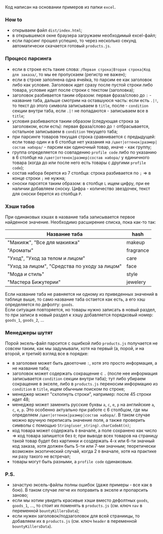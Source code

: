 Код написан на основании примеров из папки ```excel```.

### How to
* открываем файл ```dist/index.html```;
* в открывшемся окне браузера загружаем необходимый excel-файл;
* если парсинг прошел успешно, то через несколько секунд автоматически скачается готовый ```products.js```.

### Процесс парсинга
* если в строке есть такие слова: ```/Первая строка|Вторая строка|Код для заказа/```, то мы ее пропускаем (регистр не важен);
* если в строке заполнена одна ячейка, то парсим ее как заголовок либо как условие. Заголовок идет сразу после пустой строки либо товара, условие идет после строки с текстом (заголовка);
* заголовок разбивается таким образом: первая фраза/слово до ```:``` - название таба, дальше смотрим на оставшуюся часть: если есть ```.|!```, то текст до этого символа записываем в ```title```, после - ```condition``` секции внутри таба, если ```.|!``` не попадаются - записываем все в ```title```;
* условия разбиваются таким образом (следующая строка за заголовком, если есть):  первая фраза/слово до ```!``` отбрасывается, остальное записываем в ```condition``` текущего таба;
* при парсинге товаров текущая строка сравнивается с предыдущей: если товар один и в 6 столбце нет указания на ```/цвет|оттенок|размер|состав набора/``` - парсим как одиночный товар, иначе - как группу;
* группа определяется по совпадению ```profile code``` либо по указанию в 6 столбце на ```/цвет|оттенок|размер|состав набора/``` у единичного товара (когда до или после него есть товары с другими ```profile code```);
* состав набора берется из 7 столбца: строка разбивается по ```;``` => в конце строки ```;``` не нужна;
* сноски парсятся таким образом: в столбце ```L``` ищем цифру, при ее наличии добавляем сноску. Цифра - количество звездочек, текст для сноски берется из столбца ```P```.

### Хэши табов
При одинаковых хэшах в название таба записывается первое найденное значение.
Необходимо расширение списка, пока как-то так:

Название таба | hash
------------- | ----
"Макияж", "Все для макияжа" | makeup
"Ароматы" | fragrance
"Уход", "Уход за телом и лицом" | care
"Уход за лицом", "Средства по уходу за лицом" | face
"Мода и стиль" | style
"Мастера Бижутерии" | jewelery

Если название таба не равняется ни одному из приведенных значений в таблице выше, то само название таба остается как есть, а его хэш определяется по дефолту: ```goods```.  
Если ситуация повторяется, но товары нужно записать в новый раздел, то при записи в новый раздел к хэшу добавляется порядковый номер: ```goods_1```, ```goods_2```, ...

### Менеджеры шутят
Порой эксель-файл парсится с ошибкой либо ```products.js``` получается не совсем таким, как мы задумывали, хотя на первый (а, порой, и на второй, и третий) взгляд все в порядке:
* в заголовке может быть двоеточие ```:```, хотя это просто информация, а не название таба;
* заголовок может содержать сокращение с ```.``` (после нее информация записывается ```condition``` секции внутри таба); тут либо убираем сокращение в экселе, либо в ```products.js``` переносим информацию из ```condition``` в ```title```, ищем обычным поиском по строке;
* менеджер может "схлопнуть строки", например: после 45 строки идет 48;
* менеджер может заменить русские буквы ```а```, ```с```, ```е```, ```р``` на английские ```a```, ```c```, ```e```, ```p```. Это особенно актуально при работе с 6 столбцом, где мы определяем ```/цвет|оттенок|размер|состав набора/```. В таком случае можно вручную переписать значение поля, а также проверить символы с помощью ```String(user_string).charCodeAt(n)```;
* код товара может содержать ```0``` вначале, а поле сохранено как число => код товара запишется без ```0```; при выводе всех товаров на страницу такой товар будет без картинки и создержать 4-х или 6-ти значный код заказа, хотя должен быть 5-ти или 7-ми значным; теоретически возможен экзотический случай, когда 2 ```0``` вначале, хотя на практике ни разу такого не встречал;
* товары могут быть разными, а ```profile code``` одинаковым.

### P.S.
* зачастую эксель-файлы полны ошибок (даже примеры - все как в бою). В таком случае легче их поправить в экселе и пропарсить заново;
* если мы хотим увидеть красивые хэши вместо дефолтных ```goods```, ```goods_1```, ..., то стоит их поменять в ```products.js``` (см. ключ ```nav``` в переменной ```bountyKillersData```);
* если нужен заголовок/подзаголовок для всей страниицы, то добавляем их в ```products.js``` (см. ключ ```header``` в переменной ```bountyKillersData```).
